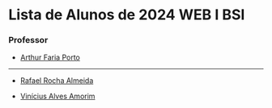 
# Lista de Alunos de 2024 WEB I BSI

### Professor

- [Arthur Faria Porto](https://github.com/arthurfporto)

---

[comment]: <> (INSTRUÇÕES >>> Coloque abaixo o seu nome completo e o link para o seu github, com base no exemplo do que fiz no nome do professor)

- [Rafael Rocha Almeida](https://github.com/Rafa3339)

- [Vinícius Alves Amorim](https://github.com/am0rimdev)

